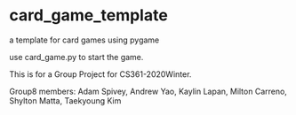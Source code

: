 # card_game_template
a template for card games using pygame

use card_game.py to start the game.

This is for a Group Project for CS361-2020Winter.

Group8 members: Adam Spivey, Andrew Yao, Kaylin Lapan, Milton Carreno, Shylton Matta, Taekyoung Kim


